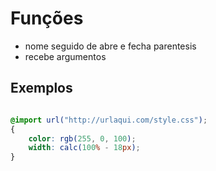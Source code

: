# Funções

* nome seguido de abre e fecha parentesis
* recebe argumentos

## Exemplos

```css

@import url("http://urlaqui.com/style.css");
{
    color: rgb(255, 0, 100);
    width: calc(100% - 18px);
}

```

